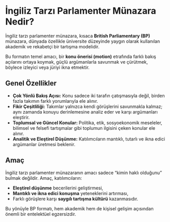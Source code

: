 # İngiliz Tarzı Parlamenter Münazara Nedir?

İngiliz tarzı parlamenter münazara, kısaca **British Parliamentary (BP)** münazara, dünyada özellikle üniversite düzeyinde yaygın olarak kullanılan akademik ve rekabetçi bir tartışma modelidir. 

Bu formatın temel amacı, bir **konu önerisi (motion)** etrafında farklı bakış açılarını ortaya koymak, güçlü argümanlarla savunmak ve çürütmek, böylece izleyici veya jüriyi ikna etmektir.

## Genel Özellikler

- **Çok Yönlü Bakış Açısı:** Konu sadece iki tarafın çatışmasıyla değil, birden fazla takımın farklı yorumlarıyla ele alınır.
- **Fikir Çeşitliliği:** Takımlar yalnızca kendi görüşlerini savunmakla kalmaz; aynı zamanda konuyu derinlemesine analiz eder ve karşı argümanları eleştirir.
- **Toplumsal ve Güncel Konular:** Politika, etik, sosyoekonomik meseleler, bilimsel ve felsefi tartışmalar gibi toplumun ilgisini çeken konular ele alınır.
- **Analitik ve Eleştirel Düşünme:** Katılımcıların mantıklı, tutarlı ve ikna edici argümanlar üretmesi beklenir.

## Amaç

İngiliz tarzı parlamenter münazaranın amacı sadece “kimin haklı olduğunu” bulmak değildir. Amaç, katılımcıların:

- **Eleştirel düşünme** becerilerini geliştirmesi,
- **Mantıklı ve ikna edici konuşma** yeteneklerini artırması,
- Farklı görüşlere karşı **saygılı tartışma kültürü** kazanmasıdır.

Bu yönüyle BP formatı, hem akademik hem de kişisel gelişim açısından önemli bir entelektüel egzersizdir.
